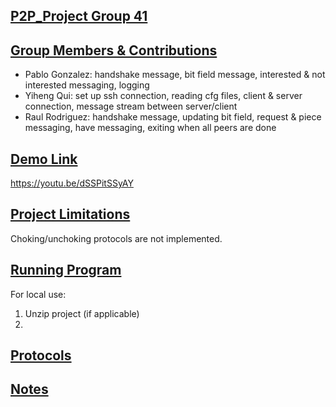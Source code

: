 ## <u>P2P_Project Group 41</u>

## <u>Group Members & Contributions</u>

- Pablo Gonzalez: handshake message, bit field message, interested & not interested messaging, logging
- Yiheng Qui: set up ssh connection, reading cfg files, client & server connection, message stream between server/client
- Raul Rodriguez: handshake message, updating bit field, request & piece messaging, have messaging, exiting when all peers are done

## <u>Demo Link</u>

https://youtu.be/dSSPitSSyAY

## <u>Project Limitations</u>

Choking/unchoking protocols are not implemented.

## <u>Running Program</u>

For local use:
1. Unzip project (if applicable)
2. 

## <u>Protocols</u>

## <u>Notes</u>
